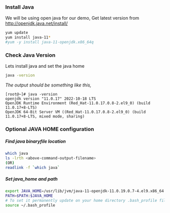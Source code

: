 ### Install Java
We will be using open java for our demo, Get latest version from http://openjdk.java.net/install/
```sh
yum update
yum install java-11*
#yum -y install java-11-openjdk.x86_64q
```

### Check Java Version
Lets install java and set the java home
```sh
java -version
```

_The output should be something like this,_
```
[root@~]# java -version
openjdk version "11.0.17" 2022-10-18 LTS
OpenJDK Runtime Environment (Red_Hat-11.0.17.0.8-2.el9_0) (build 11.0.17+8-LTS)
OpenJDK 64-Bit Server VM ((Red_Hat-11.0.17.0.8-2.el9_0) (build 11.0.17+8-LTS, mixed mode, sharing)
```

### Optional JAVA HOME configuration
##### Find java binaryfile location
```sh
which java
ls -lrth <above-command-output-filename>
(OR)
readlink -f `which java`
```

##### Set java_home and path
```sh
export JAVA_HOME=/usr/lib/jvm/java-11-openjdk-11.0.19.0.7-4.el9.x86_64
PATH=$PATH:$JAVA_HOME
# To set it permanently update on your home directory .bash_profile file
source ~/.bash_profile
```
